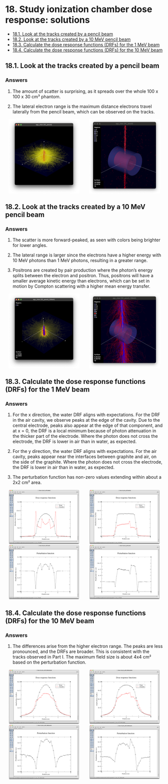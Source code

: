 <!-- # 1. -->
<!-- # 2. -->
<!-- # 3. -->
<!-- # 4. -->
<!-- # 5. -->
<!-- # 6. -->
<!-- # 7. -->
<!-- # 8. -->
<!-- # 9. -->
<!-- # 10. -->
<!-- # 11. -->
<!-- # 12. -->
<!-- # 13. -->
<!-- # 14. -->
<!-- # 15. -->
<!-- # 16. -->
<!-- # 17. -->

# 18. Study ionization chamber dose response: solutions <!-- omit in toc -->

- [18.1. Look at the tracks created by a pencil beam](#181-look-at-the-tracks-created-by-a-pencil-beam)
- [18.2. Look at the tracks created by a 10 MeV pencil beam](#182-look-at-the-tracks-created-by-a-10-mev-pencil-beam)
- [18.3. Calculate the dose response functions (DRFs) for the 1  MeV beam](#183-calculate-the-dose-response-functions-drfs-for-the-1--mev-beam)
- [18.4. Calculate the dose response functions (DRFs) for the 10  MeV beam](#184-calculate-the-dose-response-functions-drfs-for-the-10--mev-beam)

## 18.1. Look at the tracks created by a pencil beam

### Answers

1. The amount of scatter is surprising, as it spreads over the whole 100 x 100 x
30 cm³ phantom.

2. The lateral electron range is the maximum distance electrons travel laterally
from the pencil beam, which can be observed on the tracks.

<div style="display: flex; justify-content: space-around; align-items: center;">
    <img src="./assets/Fig1.png" alt="1 MeV photon pencil beam" width="45%" style="margin-right: 10px;">
    <img src="./assets/Fig2.png" alt="1 MeV photon pencil beam" width="45%">
</div>

## 18.2. Look at the tracks created by a 10 MeV pencil beam

### Answers

1. The scatter is more forward-peaked, as seen with colors being brighter for
lower angles.

2. The lateral range is larger since the electrons have a higher energy with 10
MeV photons than 1 MeV photons, resulting in a greater range.

3. Positrons are created by pair production where the photon’s energy splits
between the electron and positron. Thus, positrons will have a smaller average
kinetic energy than electrons, which can be set in motion by Compton scattering
with a higher mean energy transfer.

<div style="display: flex; justify-content: space-around; align-items: center;">
    <img src="./assets/Fig3.png" alt="1 MeV photon pencil beam" width="45%" style="margin-right: 10px;">
    <img src="./assets/Fig4.png" alt="1 MeV photon pencil beam" width="45%">
</div>

## 18.3. Calculate the dose response functions (DRFs) for the 1  MeV beam

### Answers

1. For the x direction, the water DRF aligns with expectations. For the DRF in
the air cavity, we observe peaks at the edge of the cavity. Due to the central
electrode, peaks also appear at the edge of that component, and at x = 0, the
DRF is a local minimum because of photon attenuation in the thicker part of the
electrode. Where the photon does not cross the electrode, the DRF is lower in
air than in water, as expected.

2. For the y direction, the water DRF aligns with expectations. For the air
cavity, peaks appear near the interfaces between graphite and air, on the side
of the graphite. Where the photon does not cross the electrode, the DRF is lower
in air than in water, as expected.

3. The perturbation function has non-zero values extending within about a 2x2
cm² area.

<div style="display: flex; justify-content: space-around; align-items: center;">
    <img src="./assets/Fig5.png" alt="1 MeV photon pencil beam" width="45%" style="margin-right: 10px;">
    <img src="./assets/Fig6.png" alt="1 MeV photon pencil beam" width="45%">
</div>
<div style="display: flex; justify-content: space-around; align-items: center;">
    <img src="./assets/Fig7.png" alt="1 MeV photon pencil beam" width="45%" style="margin-right: 10px;">
    <img src="./assets/Fig8.png" alt="1 MeV photon pencil beam" width="45%">
</div>

## 18.4. Calculate the dose response functions (DRFs) for the 10  MeV beam

### Answers

1. The differences arise from the higher electron range. The peaks are less
pronounced, and the DRFs are broader. This is consistent with the tracks
observed in Part I. The maximum field size is about 4x4 cm² based on the
perturbation function.

<div style="display: flex; justify-content: space-around; align-items: center;">
    <img src="./assets/Fig9.png" alt="1 MeV photon pencil beam" width="45%" style="margin-right: 10px;">
    <img src="./assets/Fig10.png" alt="1 MeV photon pencil beam" width="45%">
</div>
<div style="display: flex; justify-content: space-around; align-items: center;">
    <img src="./assets/Fig11.png" alt="1 MeV photon pencil beam" width="45%" style="margin-right: 10px;">
    <img src="./assets/Fig12.png" alt="1 MeV photon pencil beam" width="45%">
</div>

